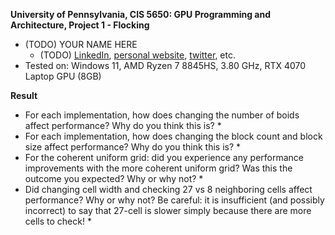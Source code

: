 **University of Pennsylvania, CIS 5650: GPU Programming and Architecture,
Project 1 - Flocking**

* (TODO) YOUR NAME HERE
  * (TODO) [LinkedIn](), [personal website](), [twitter](), etc.
* Tested on: Windows 11, AMD Ryzen 7 8845HS, 3.80 GHz, RTX 4070 Laptop GPU (8GB)

**Result**

* For each implementation, how does changing the number of boids affect
  performance? Why do you think this is?
  * 
* For each implementation, how does changing the block count and block size
  affect performance? Why do you think this is?
  * 
* For the coherent uniform grid: did you experience any performance improvements
  with the more coherent uniform grid? Was this the outcome you expected?
  Why or why not?
  * 
* Did changing cell width and checking 27 vs 8 neighboring cells affect performance?
  Why or why not? Be careful: it is insufficient (and possibly incorrect) to say
  that 27-cell is slower simply because there are more cells to check!
  * 

